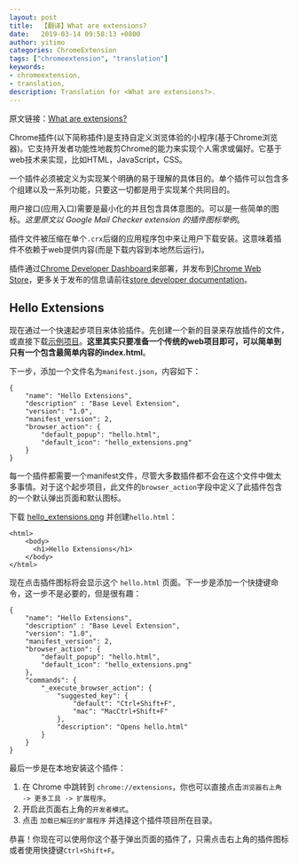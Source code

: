 ```yaml
---
layout: post
title:  【翻译】What are extensions?
date:   2019-03-14 09:58:13 +0800
author: yitimo
categories: ChromeExtension
tags: ["chromeextension", "translation"]
keywords:
- chromeextension,
- translation,
description: Translation for <What are extensions?>.
---
```


原文链接：[What are extensions?](https://developer.chrome.com/extensions)

Chrome插件(以下简称插件)是支持自定义浏览体验的小程序(基于Chrome浏览器)。它支持开发者功能性地裁剪Chrome的能力来实现个人需求或偏好。它基于web技术来实现，比如HTML，JavaScript，CSS。

一个插件必须被定义为实现某个明确的易于理解的具体目的。单个插件可以包含多个组建以及一系列功能，只要这一切都是用于实现某个共同目的。

用户接口(应用入口)需要是最小化的并且包含具体意图的。可以是一些简单的图标。*这里原文以 Google Mail Checker extension 的插件图标举例*。

插件文件被压缩在单个``.crx``后缀的应用程序包中来让用户下载安装。这意味着插件不依赖于web提供内容(而是下载内容到本地然后运行)。

插件通过[Chrome Developer Dashboard](https://chrome.google.com/webstore/developer/dashboard)来部署，并发布到[Chrome Web Store](http://chrome.google.com/webstore)，更多关于发布的信息请前往[store developer documentation](http://code.google.com/chrome/webstore)。

## Hello Extensions

现在通过一个快速起步项目来体验插件。先创建一个新的目录来存放插件的文件，或直接下载[示例项目](https://developer.chrome.com/extensions/samples#search:hello)。**这里其实只要准备一个传统的web项目即可，可以简单到只有一个包含最简单内容的index.html**。

下一步，添加一个文件名为``manifest.json``，内容如下：

```
{
    "name": "Hello Extensions",
    "description" : "Base Level Extension",
    "version": "1.0",
    "manifest_version": 2,
    "browser_action": {
        "default_popup": "hello.html",
        "default_icon": "hello_extensions.png"
    }
}
```

每一个插件都需要一个manifest文件，尽管大多数插件都不会在这个文件中做太多事情。对于这个起步项目，此文件的``browser_action``字段中定义了此插件包含的一个默认弹出页面和默认图标。

下载 [hello_extensions.png](https://developer.chrome.com/static/images/index/hello_extensions.png) 并创建``hello.html``：

```
<html>
    <body>
      <h1>Hello Extensions</h1>
    </body>
</html>
```

现在点击插件图标将会显示这个 ``hello.html`` 页面。下一步是添加一个快捷键命令，这一步不是必要的，但是很有趣：

```
{
    "name": "Hello Extensions",
    "description" : "Base Level Extension",
    "version": "1.0",
    "manifest_version": 2,
    "browser_action": {
        "default_popup": "hello.html",
        "default_icon": "hello_extensions.png"
    },
    "commands": {
        "_execute_browser_action": {
            "suggested_key": {
                "default": "Ctrl+Shift+F",
                "mac": "MacCtrl+Shift+F"
            },
            "description": "Opens hello.html"
        }
    }
}
```

最后一步是在本地安装这个插件：

1. 在 Chrome 中跳转到 ``chrome://extensions``，你也可以直接点击``浏览器右上角 -> 更多工具 -> 扩展程序``。
2. 开启此页面右上角的``开发者模式``。
3. 点击 ``加载已解压的扩展程序`` 并选择这个插件项目所在目录。

恭喜！你现在可以使用你这个基于弹出页面的插件了，只需点击右上角的插件图标或者使用快捷键``Ctrl+Shift+F``。
